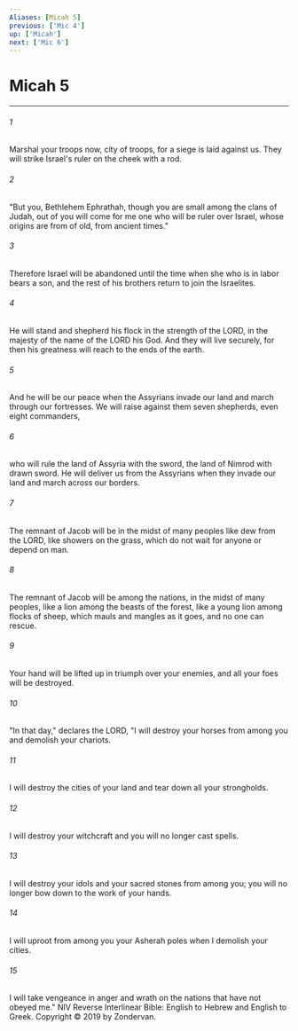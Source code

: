 ```yaml
---
Aliases: [Micah 5]
previous: ['Mic 4']
up: ['Micah']
next: ['Mic 6']
---
```

# Micah 5

***


###### 1 
Marshal your troops now, city of troops, for a siege is laid against us. They will strike Israel's ruler on the cheek with a rod. 

###### 2 
"But you, Bethlehem Ephrathah, though you are small among the clans of Judah, out of you will come for me one who will be ruler over Israel, whose origins are from of old, from ancient times." 

###### 3 
Therefore Israel will be abandoned until the time when she who is in labor bears a son, and the rest of his brothers return to join the Israelites. 

###### 4 
He will stand and shepherd his flock in the strength of the LORD, in the majesty of the name of the LORD his God. And they will live securely, for then his greatness will reach to the ends of the earth. 

###### 5 
And he will be our peace when the Assyrians invade our land and march through our fortresses. We will raise against them seven shepherds, even eight commanders, 

###### 6 
who will rule the land of Assyria with the sword, the land of Nimrod with drawn sword. He will deliver us from the Assyrians when they invade our land and march across our borders. 

###### 7 
The remnant of Jacob will be in the midst of many peoples like dew from the LORD, like showers on the grass, which do not wait for anyone or depend on man. 

###### 8 
The remnant of Jacob will be among the nations, in the midst of many peoples, like a lion among the beasts of the forest, like a young lion among flocks of sheep, which mauls and mangles as it goes, and no one can rescue. 

###### 9 
Your hand will be lifted up in triumph over your enemies, and all your foes will be destroyed. 

###### 10 
"In that day," declares the LORD, "I will destroy your horses from among you and demolish your chariots. 

###### 11 
I will destroy the cities of your land and tear down all your strongholds. 

###### 12 
I will destroy your witchcraft and you will no longer cast spells. 

###### 13 
I will destroy your idols and your sacred stones from among you; you will no longer bow down to the work of your hands. 

###### 14 
I will uproot from among you your Asherah poles when I demolish your cities. 

###### 15 
I will take vengeance in anger and wrath on the nations that have not obeyed me." NIV Reverse Interlinear Bible: English to Hebrew and English to Greek. Copyright © 2019 by Zondervan.
